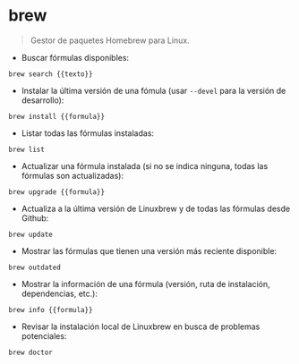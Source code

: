 # brew

> Gestor de paquetes Homebrew para Linux.

- Buscar fórmulas disponibles:

`brew search {{texto}}`

- Instalar la última versión de una fómula (usar `--devel` para la versión de desarrollo):

`brew install {{formula}}`

- Listar todas las fórmulas instaladas:

`brew list`

- Actualizar una fórmula instalada (si no se indica ninguna, todas las fórmulas son actualizadas):

`brew upgrade {{formula}}`

- Actualiza a la última versión de Linuxbrew y de todas las fórmulas desde Github:

`brew update`

- Mostrar las fórmulas que tienen una versión más reciente disponible:

`brew outdated`

- Mostrar la información de una fórmula (versión, ruta de instalación, dependencias, etc.):

`brew info {{formula}}`

- Revisar la instalación local de Linuxbrew en busca de problemas potenciales:

`brew doctor`
